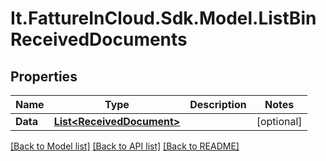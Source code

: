 # It.FattureInCloud.Sdk.Model.ListBinReceivedDocuments

## Properties

Name | Type | Description | Notes
------------ | ------------- | ------------- | -------------
**Data** | [**List&lt;ReceivedDocument&gt;**](ReceivedDocument.md) |  | [optional] 

[[Back to Model list]](../README.md#documentation-for-models) [[Back to API list]](../README.md#documentation-for-api-endpoints) [[Back to README]](../README.md)

